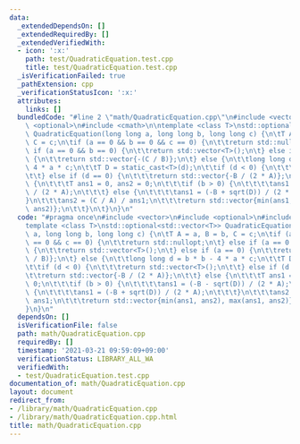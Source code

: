 ```yaml
---
data:
  _extendedDependsOn: []
  _extendedRequiredBy: []
  _extendedVerifiedWith:
  - icon: ':x:'
    path: test/QuadraticEquation.test.cpp
    title: test/QuadraticEquation.test.cpp
  _isVerificationFailed: true
  _pathExtension: cpp
  _verificationStatusIcon: ':x:'
  attributes:
    links: []
  bundledCode: "#line 2 \"math/QuadraticEquation.cpp\"\n#include <vector>\n#include\
    \ <optional>\n#include <cmath>\n\ntemplate <class T>\nstd::optional<std::vector<T>>\
    \ QuadraticEquation(long long a, long long b, long long c) {\n\tT A = a, B = b,\
    \ C = c;\n\tif (a == 0 && b == 0 && c == 0) {\n\t\treturn std::nullopt;\n\t} else\
    \ if (a == 0 && b == 0) {\n\t\treturn std::vector<T>();\n\t} else if (a == 0)\
    \ {\n\t\treturn std::vector{-(C / B)};\n\t} else {\n\t\tlong long d = b * b -\
    \ 4 * a * c;\n\t\tT D = static_cast<T>(d);\n\t\tif (d < 0) {\n\t\t\treturn std::vector<T>();\n\
    \t\t} else if (d == 0) {\n\t\t\treturn std::vector{-B / (2 * A)};\n\t\t} else\
    \ {\n\t\t\tT ans1 = 0, ans2 = 0;\n\t\t\tif (b > 0) {\n\t\t\t\tans1 = (-B - sqrt(D))\
    \ / (2 * A);\n\t\t\t} else {\n\t\t\t\tans1 = (-B + sqrt(D)) / (2 * A);\n\t\t\t\
    }\n\t\t\tans2 = (C / A) / ans1;\n\t\t\treturn std::vector{min(ans1, ans2), max(ans1,\
    \ ans2)};\n\t\t}\n\t}\n}\n"
  code: "#pragma once\n#include <vector>\n#include <optional>\n#include <cmath>\n\n\
    template <class T>\nstd::optional<std::vector<T>> QuadraticEquation(long long\
    \ a, long long b, long long c) {\n\tT A = a, B = b, C = c;\n\tif (a == 0 && b\
    \ == 0 && c == 0) {\n\t\treturn std::nullopt;\n\t} else if (a == 0 && b == 0)\
    \ {\n\t\treturn std::vector<T>();\n\t} else if (a == 0) {\n\t\treturn std::vector{-(C\
    \ / B)};\n\t} else {\n\t\tlong long d = b * b - 4 * a * c;\n\t\tT D = static_cast<T>(d);\n\
    \t\tif (d < 0) {\n\t\t\treturn std::vector<T>();\n\t\t} else if (d == 0) {\n\t\
    \t\treturn std::vector{-B / (2 * A)};\n\t\t} else {\n\t\t\tT ans1 = 0, ans2 =\
    \ 0;\n\t\t\tif (b > 0) {\n\t\t\t\tans1 = (-B - sqrt(D)) / (2 * A);\n\t\t\t} else\
    \ {\n\t\t\t\tans1 = (-B + sqrt(D)) / (2 * A);\n\t\t\t}\n\t\t\tans2 = (C / A) /\
    \ ans1;\n\t\t\treturn std::vector{min(ans1, ans2), max(ans1, ans2)};\n\t\t}\n\t\
    }\n}\n"
  dependsOn: []
  isVerificationFile: false
  path: math/QuadraticEquation.cpp
  requiredBy: []
  timestamp: '2021-03-21 09:59:09+09:00'
  verificationStatus: LIBRARY_ALL_WA
  verifiedWith:
  - test/QuadraticEquation.test.cpp
documentation_of: math/QuadraticEquation.cpp
layout: document
redirect_from:
- /library/math/QuadraticEquation.cpp
- /library/math/QuadraticEquation.cpp.html
title: math/QuadraticEquation.cpp
---
```

